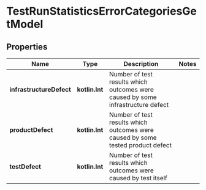 
# TestRunStatisticsErrorCategoriesGetModel

## Properties
| Name | Type | Description | Notes |
| ------------ | ------------- | ------------- | ------------- |
| **infrastructureDefect** | **kotlin.Int** | Number of test results which outcomes were caused by some infrastructure defect |  |
| **productDefect** | **kotlin.Int** | Number of test results which outcomes were caused by some tested product defect |  |
| **testDefect** | **kotlin.Int** | Number of test results which outcomes were caused by test itself |  |



